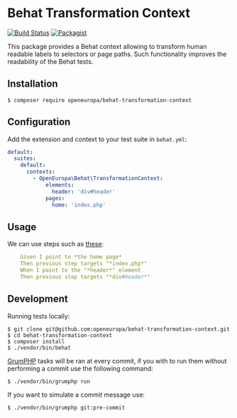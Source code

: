 # Behat Transformation Context

[![Build Status](https://drone.fpfis.eu/api/badges/openeuropa/behat-transformation-context/status.svg)](https://drone.fpfis.eu/openeuropa/behat-transformation-context/)
[![Packagist](https://img.shields.io/packagist/v/openeuropa/behat-transformation-context.svg)](https://packagist.org/packages/openeuropa/behat-transformation-context)

This package provides a Behat context allowing to transform human readable labels to selectors or page paths.
Such functionality improves the readability of the Behat tests.

## Installation

```
$ composer require openeuropa/behat-transformation-context
```

## Configuration

Add the extension and context to your test suite in `behat.yml`:

```yaml
default:
  suites:
    default:
      contexts:
        - OpenEuropa\Behat\TransformationContext:
            elements:
              header: 'div#header'
            pages:
              home: 'index.php'
```

## Usage

We can use steps such as [these](https://github.com/openeuropa/behat-transformation-context/blob/master/tests/features/behat-test.feature):

```yaml
    Given I point to *the home page*
    Then previous step targets "*index.php*"
    When I point to the "*header*" element
    Then previous step targets "*div#header*"
```

## Development

Running tests locally:

```
$ git clone git@github.com:openeuropa/behat-transformation-context.git
$ cd behat-transformation-context
$ composer install
$ ./vendor/bin/behat
```

[GrumPHP](https://github.com/phpro/grumphp/tree/master/doc) tasks will be ran at every commit, if you with to run them without performing a commit use the following command:

```
$ ./vendor/bin/grumphp run
```
If you want to simulate a commit message use:

```
$ ./vendor/bin/grumphp git:pre-commit
```
